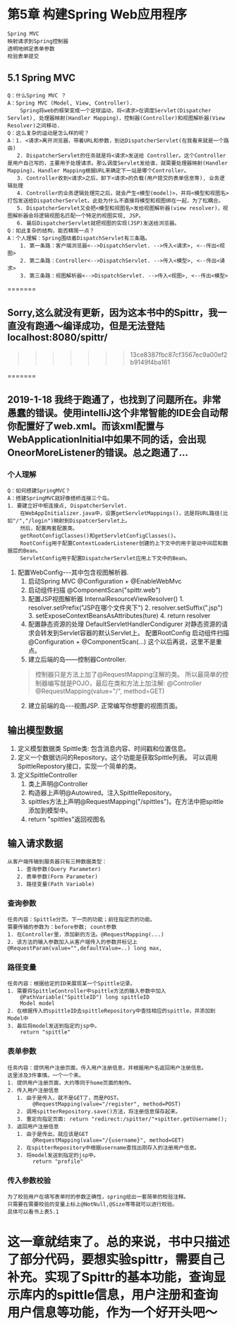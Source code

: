 # 第5章 构建Spring Web应用程序
    Spring MVC  
    映射请求到Spring控制器  
    透明地绑定表单参数  
    校验表单提交  

## 5.1 Spring MVC
    Q：什么Spring MVC ？
    A：Spring MVC (Model, View, Controller).
        Spring将web的框架变成一个足球运动，将<请求>在调度Servlet(Dispatcher Servlet), 处理器映射(Handler Mapping)，控制器(Controller)和视图解析器(View Resolver)之间移动.
    Q：这么复杂的运动是怎么样的呢？
    A：1. <请求>离开浏览器，带着URL和参数，到达DispatcherServlet(在我看来就是一个路由)
       2. DispatcherServlet的任务就是将<请求>发送给 Controller。这个Controller 是用户自己写的，主要用于处理请求。那么调度Servlet发给谁，就需要处理器映射(Handler Mapping)。Handler Mapping根据URL来确定下一站是哪个Controller。
       3. Controller收到<请求>之后，卸下<请求>的负载(用户提交的表单信息等), 业务逻辑处理
       4. Controller的业务逻辑处理完之后，就会产生<模型(model)>，并将<模型和视图名>打包发送给DispatcherServlet。此处为什么不直接将模型和视图绑在一起，为了松耦合。
       5. DispatcherServlet又会把<模型和视图名>发给视图解析器(view resolver)，视图解析器会将逻辑视图名匹配一个特定的视图实现, JSP。
       6. 最后DispatcherServlet就把视图的实现(JSP)发送给浏览器。
    Q：如此复杂的结构，能否精简一点？
    A：个人理解：Spring围绕着DispatchServlet有三条路。
        1. 第一条路：客户端浏览器<-->DispatchServlet. -->传入<请求>, <--传出<视图>
        2. 第二条路：Controller<-->DispatchServlet. -->传入<模型>, <--传出<请求>
        3. 第三条路：视图解析器<-->DispatchServlet. -->传入<视图>, <--传出<模型>

=======
## Sorry,这么就没有更新，因为这本书中的Spittr，我一直没有跑通～编译成功，但是无法登陆localhost:8080/spittr/
>>>>>>> 13ce8387fbc87cf3567ec9a00ef2b9149f4ba161

=======
## 2019-1-18 我终于跑通了，也找到了问题所在。非常愚蠢的错误。使用intelliJ这个非常智能的IDE会自动帮你配置好了web.xml。而该xml配置与WebApplicationInitial中如果不同的话，会出现OneorMoreListener的错误。总之跑通了...

### 个人理解
    Q：如何搭建SpringMVC？
    A：搭建SpringMVC就好像搭桥连接三个岛。
    1. 要建立好中枢连接点, DispatcherServlet.
        在WebAppInitializer.java中，设置getServletMappings()，这是将URL路径(比如"/","/login")映射到DispatcerServlet上。
        然后，配置两套配置类。
        getRootConfigClasses()和getServletConfigClasses()。
        RootConfig用于配置ContextLoaderListener创建的上下文中的用于驱动中间层和数据层的Bean。
        ServletConfig用于配置DispatcherServlet应用上下文中的Bean。
1. 配置WebConfig---其中包含视图解析器.
    1. 启动Spring MVC @Configuration + @EnableWebMvc
    2. 启动组件扫描 @ComponentScan("spittr.web")
    3. 配置JSP视图解析器 InternalResourceViewResolver()
           1. resolver.setPrefix("JSP在哪个文件夹下")
           2. resolver.setSuffix(".jsp")
           3. setExposeContextBeansAsAttributes(ture)
           4. return resolver
    4. 配置静态资源的处理 DefaultServletHandlerCondigurer
        对静态资源的请求会转发到Servlet容器的默认Servlet上。
    配置RootConfig
        启动组件扫描 @Configuration + @ComponentScan(...)
        这个以后再说，这里不是重点。
   1. 建立后端的岛——控制器Controller.
    > 控制器只是方法上加了@RequestMapping注解的类。
        所以最简单的控制器编写就是POJO，最后在类和方法上加注解:
            @Controller
            @RequestMapping(value="/", method=GET) 
   2. 建立前端的岛---视图JSP.
        正常编写你想要的视图页面。

## 输出模型数据
   1. 定义模型数据类
    Spittle类: 包含消息内容、时间戳和位置信息。
   2. 定义一个数据访问的Repository。这个功能是获取Spittle列表。
    可以调用SpittleRepostory接口，实现一个简单的类。
   3. 定义SpittleController
      1. 类上声明@Controller
      2. 构造器上声明@Autowired。注入SpittleRepository。
      3. spittles方法上声明@RequestMapping("/spittles")。在方法中把spittle添加到模型中。
      4. return "spittles"返回视图名

## 输入请求数据
    从客户端传输到服务器只有三种数据类型：
       1. 查询参数(Query Parameter)
       2. 表单参数(Form Parameter)
       3. 路径变量(Path Variable)
### 查询参数
    任务内容：Spittle分页。下一页的功能；前往指定页的功能。
    需要传输的参数为：before参数; count参数
    1. 在Controller里，添加新的方法。@RequestMapping(...)
    2. 该方法的输入参数加入从客户端传入的参数并标记上@RequestParam(value="",defaultValue=..) long max,
### 路径变量
    任务内容：根据给定的ID来展现某一个Spittle记录。
    1. 需要将SpittleController中spittle方法的输入参数中加入
        @PathVariable("SpittleID") long spittleID
        Model model
    2. 在根据传入的spittleID去spittleRepository中查找相应的spittle，并添加到Model中
    3. 最后将model发送到指定的jsp中。
        return "spittle"
### 表单参数
    任务内容：提供用户注册页面，传入用户注册信息，并根据用户名返回用户注册信息。
    这里涉及3件事情。一个一个来。
    1. 提供用户注册页面，大约等同于home页面的制作。
    2. 传入用户注册信息
       1. 由于是传入，就不是GET了，而是POST。
            @RequestMapping(value="/register", method=POST)
       2. 调用spitterRepository.save()方法，将注册信息保存起来。
       3. 重定向指定页面: return "redirect:/spitter/"+spitter.getUsername();
    3. 返回用户注册信息
       1. 由于是传出，就应该是GET
            @RequestMapping(value="/{username}", method=GET)
       2. 在spitterRepository中根据username查找出刚存入的注册用户信息。
       3. 将model发送到指定的jsp中。
            return "profile"
### 传入参数校验
    为了校验用户在填写表单时的参数正确性，spring给出一套简单的校验注释。
    只需要在需要校验的变量上标上@NotNull,@Size等等就可以进行校验。
    具体可以看书上表5.1

# 这一章就结束了。总的来说，书中只描述了部分代码，要想实验spittr，需要自己补充。实现了Spittr的基本功能，查询显示库内的spittle信息，用户注册和查询用户信息等功能，作为一个好开头吧～





